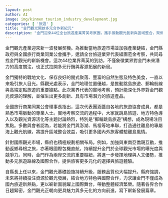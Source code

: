 ```yaml
---
layout: post
author: AI
image: img/kinmen_tourism_industry_development.jpg
categories: [ '旅遊' ]
title: "金門觀光開啟多元合作新紀元"
description: "金門迎來44位全台旅遊產業菁英考察團，攜手推動觀光創新與區域整合，聚焦郵輪跳島、國際路線及在地特色，展現金門成為國內外旅遊新熱點的蓬勃契機。"
---
```

金門觀光產業迎來新一波發展契機。為推動當地旅遊市場並加強產業鏈結，金門縣政府與全國旅行商業同業公會攜手，邀請全台旅遊業界代表組團蒞金考察，共同尋找金門觀光的嶄新機會。這次44位業界菁英的到訪，不僅象徵業界對金門未來潛力的高度關注，也正式拉開多元行銷與客源拓展的新局。

金門獨特的戰地文化、保存良好的閩式聚落、豐富的自然生態及特色美食，一直以來吸引旅人目光。縣觀光處表示，金門地理位置優越，是推動跳島旅遊、郵輪航線與高端定點旅遊的重要據點。此次業界代表的實地考察，預計能深化外界對金門觀光資源的理解，並催生出更多創新、具有市場潛力的旅遊產品。

全國旅行商業同業公會理事長指出，這次代表團涵蓋自各地的旅遊協會成員，都是熟悉市場脈動的專業人士。實地考察交流的過程中，大家就跳島旅遊、地方特色導入以及觀光資源活化等主題討論熱烈，特別是“郵輪跳島旅遊”構想，成為現場注目焦點。多數與會者認為，若能將金門與澎湖、馬祖等地串聯，打造通往離島的專屬海上觀光航線，將提升區域整合效益，吸引更多國內外旅客體驗離島風情。

針對國際觀光市場，縣府也積極規劃相關布局。例如，加強與東南亞僑親互動，推動返鄉尋根之旅，亦著眼國際包機直航，持續提升金門於全球觀光市場的曝光度與競爭力。同時，金門作為兩岸交流的重要樞紐，將進一步發揮地理與人文優勢，推動多元旅遊路線及國際合作，提供旅客更多元化的選擇與旅遊體驗。

自縣長上任以來，金門觀光基礎設施持續升級，服務品質也大幅提升。縣府強調，未來將持續投注資源於觀光發展，結合地方特色與國際合作，力求讓金門不僅成為國內旅遊新熱點，更以嶄新面貌躍上國際舞台，帶動整體經濟繁榮。隨著各界合作日趨緊密，金門觀光正朝向更具魅力與多元化的方向前進，寫下嶄新發展篇章。